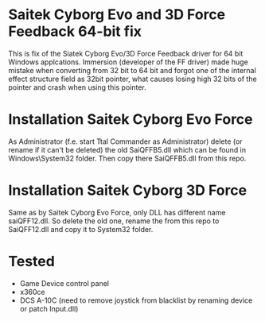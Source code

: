 # Saitek Cyborg Evo and 3D Force Feedback 64-bit fix

This is fix of the Siatek Cyborg Evo/3D Force Feedback driver for 64 bit Windows applcations.
Immersion (developer of the FF driver) made huge mistake when converting from 32 bit to 64 bit and forgot one of the internal effect structure field as 32bit pointer, what causes losing high 32 bits of the pointer and crash when using this pointer.

# Installation Saitek Cyborg Evo Force
As Administrator (f.e. start Ttal Commander as Administrator) delete (or rename if it can't be deleted) the old SaiQFFB5.dll which can be found in Windows\System32 folder. Then copy there SaiQFFB5.dll from this repo.

# Installation Saitek Cyborg 3D Force
Same as by Saitek Cyborg Evo Force, only DLL has different name saiQFF12.dll. So delete the old one, rename the from this repo to SaiQFF12.dll and copy it to System32 folder.

# Tested 
- Game Device control panel
- x360ce
- DCS A-10C (need to remove joystick from blacklist by renaming device or patch Input.dll)

